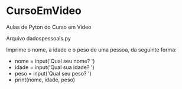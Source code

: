 # CursoEmVideo
Aulas de Pyton do Curso em Video

Arquivo dadospessoais.py

Imprime o nome, a idade e o peso de uma pessoa, da seguinte forma:
- nome = input('Qual seu nome? ')
- idade = input('Qual sua idade? ')
- peso = input('Qual seu peso? ')
- print(nome, idade, peso)
